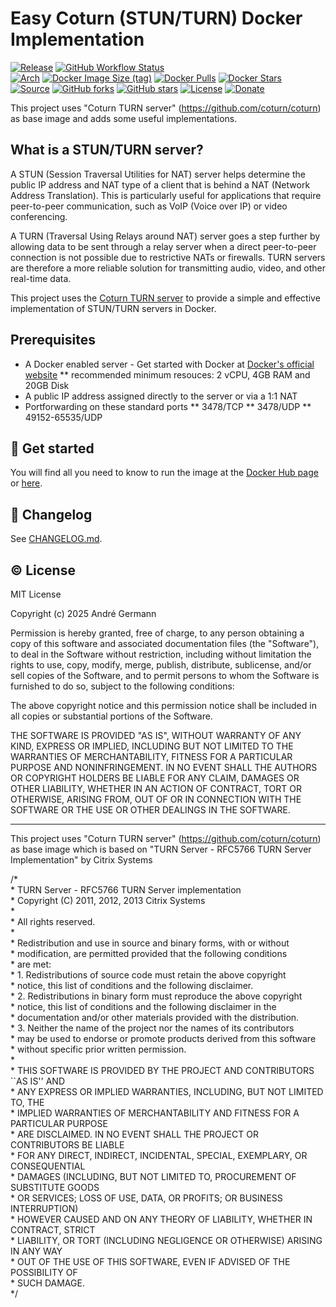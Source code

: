 # Easy Coturn (STUN/TURN) Docker Implementation

[![Release](https://img.shields.io/github/v/release/buanet/docker.coturn?style=flat)](https://github.com/buanet/docker.coturn/releases)
[![GitHub Workflow Status](https://img.shields.io/github/actions/workflow/status/buanet/docker.coturn/build-latest-image.yml?branch=main)](https://github.com/buanet/docker.coturn/actions/workflows/build-latest-image.yml)<br>
[![Arch](https://img.shields.io/badge/arch-amd64%20%7C%20arm32v7%20%7C%20arm64v8-blue)](https://hub.docker.com/repository/docker/buanet/coturn)
[![Docker Image Size (tag)](https://img.shields.io/docker/image-size/buanet/coturn/latest?style=flat)](https://hub.docker.com/repository/docker/buanet/coturn)
[![Docker Pulls](https://img.shields.io/docker/pulls/buanet/coturn?style=flat)](https://hub.docker.com/repository/docker/buanet/coturn)
[![Docker Stars](https://img.shields.io/docker/stars/buanet/coturn?style=flat)](https://hub.docker.com/repository/docker/buanet/coturn)<br>
[![Source](https://img.shields.io/badge/source-github-blue?style=flat)](https://github.com/buanet/docker.coturn)
[![GitHub forks](https://img.shields.io/github/forks/buanet/docker.coturn)](https://github.com/buanet/docker.coturn/network)
[![GitHub stars](https://img.shields.io/github/stars/buanet/docker.coturn)](https://github.com/buanet/docker.coturn/stargazers)
[![License](https://img.shields.io/github/license/buanet/docker.coturn?style=flat)](https://github.com/buanet/docker.coturn/blob/master/LICENSE.md)
[![Donate](https://img.shields.io/badge/donate-paypal-blue?style=flat)](https://paypal.me/buanet)

This project uses "Coturn TURN server" (https://github.com/coturn/coturn) as base image and adds some useful implementations. 

## What is a STUN/TURN server?

A STUN (Session Traversal Utilities for NAT) server helps determine the public IP address and NAT type of a client that is behind a NAT (Network Address Translation). This is particularly useful for applications that require peer-to-peer communication, such as VoIP (Voice over IP) or video conferencing.

A TURN (Traversal Using Relays around NAT) server goes a step further by allowing data to be sent through a relay server when a direct peer-to-peer connection is not possible due to restrictive NATs or firewalls. TURN servers are therefore a more reliable solution for transmitting audio, video, and other real-time data.

This project uses the [Coturn TURN server](https://github.com/coturn/coturn) to provide a simple and effective implementation of STUN/TURN servers in Docker.

## Prerequisites

* A Docker enabled server - Get started with Docker at [Docker's official website](https://www.docker.com/get-started)
** recommended minimum resouces: 2 vCPU, 4GB RAM and 20GB Disk
* A public IP address assigned directly to the server or via a 1:1 NAT
* Portforwarding on these standard ports
** 3478/TCP
** 3478/UDP
** 49152-65535/UDP

## :rocket: Get started

You will find all you need to know to run the image at the [Docker Hub page](https://hub.docker.com/r/buanet/coturn) or [here](https://github.com/buanet/docker.coturn/blob/main/docs/Docker_Hub_README.md).

## :memo: Changelog

See [CHANGELOG.md](CHANGELOG.md).

## :copyright: License

MIT License

Copyright (c) 2025 André Germann

Permission is hereby granted, free of charge, to any person obtaining a copy of this software and associated documentation files (the "Software"), to deal in the Software without restriction, including without limitation the rights to use, copy, modify, merge, publish, distribute, sublicense, and/or sell copies of the Software, and to permit persons to whom the Software is furnished to do so, subject to the following conditions:

The above copyright notice and this permission notice shall be included in all copies or substantial portions of the Software.

THE SOFTWARE IS PROVIDED "AS IS", WITHOUT WARRANTY OF ANY KIND, EXPRESS OR IMPLIED, INCLUDING BUT NOT LIMITED TO THE WARRANTIES OF MERCHANTABILITY, FITNESS FOR A PARTICULAR PURPOSE AND NONINFRINGEMENT. IN NO EVENT SHALL THE AUTHORS OR COPYRIGHT HOLDERS BE LIABLE FOR ANY CLAIM, DAMAGES OR OTHER LIABILITY, WHETHER IN AN ACTION OF CONTRACT, TORT OR OTHERWISE, ARISING FROM, OUT OF OR IN CONNECTION WITH THE SOFTWARE OR THE USE OR OTHER DEALINGS IN THE SOFTWARE.

---

This project uses "Coturn TURN server" (https://github.com/coturn/coturn) as base image which is based on
"TURN Server - RFC5766 TURN Server Implementation" by Citrix Systems

/\*</br>
 \* TURN Server - RFC5766 TURN Server implementation</br>
 \* Copyright (C) 2011, 2012, 2013 Citrix Systems</br>
 \*</br>
 \* All rights reserved.</br>
 \*</br>
 \* Redistribution and use in source and binary forms, with or without</br>
 \* modification, are permitted provided that the following conditions</br>
 \* are met:</br>
 \* 1. Redistributions of source code must retain the above copyright</br>
 \*    notice, this list of conditions and the following disclaimer.</br>
 \* 2. Redistributions in binary form must reproduce the above copyright</br>
 \*    notice, this list of conditions and the following disclaimer in the</br>
 \*    documentation and/or other materials provided with the distribution.</br>
 \* 3. Neither the name of the project nor the names of its contributors</br>
 \*    may be used to endorse or promote products derived from this software</br>
 \*    without specific prior written permission.</br>
 \*</br>
 \* THIS SOFTWARE IS PROVIDED BY THE PROJECT AND CONTRIBUTORS ``AS IS'' AND</br>
 \* ANY EXPRESS OR IMPLIED WARRANTIES, INCLUDING, BUT NOT LIMITED TO, THE</br>
 \* IMPLIED WARRANTIES OF MERCHANTABILITY AND FITNESS FOR A PARTICULAR PURPOSE</br>
 \* ARE DISCLAIMED.  IN NO EVENT SHALL THE PROJECT OR CONTRIBUTORS BE LIABLE</br>
 \* FOR ANY DIRECT, INDIRECT, INCIDENTAL, SPECIAL, EXEMPLARY, OR CONSEQUENTIAL</br>
 \* DAMAGES (INCLUDING, BUT NOT LIMITED TO, PROCUREMENT OF SUBSTITUTE GOODS</br>
 \* OR SERVICES; LOSS OF USE, DATA, OR PROFITS; OR BUSINESS INTERRUPTION)</br>
 \* HOWEVER CAUSED AND ON ANY THEORY OF LIABILITY, WHETHER IN CONTRACT, STRICT</br>
 \* LIABILITY, OR TORT (INCLUDING NEGLIGENCE OR OTHERWISE) ARISING IN ANY WAY</br>
 \* OUT OF THE USE OF THIS SOFTWARE, EVEN IF ADVISED OF THE POSSIBILITY OF</br>
 \* SUCH DAMAGE.</br>
 \*/</br>